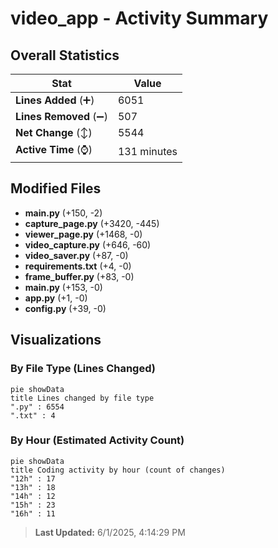 # video_app - Activity Summary 

## Overall Statistics

| Stat                   | Value                                                             |
| ---------------------- | ----------------------------------------------------------------- |
| **Lines Added** (➕)   | 6051                                          |
| **Lines Removed** (➖) | 507                                        |
| **Net Change** (↕)    | 5544                |
| **Active Time** (⌚)   | 131 minutes |


## Modified Files
- **main.py** (+150, -2)
- **capture_page.py** (+3420, -445)
- **viewer_page.py** (+1468, -0)
- **video_capture.py** (+646, -60)
- **video_saver.py** (+87, -0)
- **requirements.txt** (+4, -0)
- **frame_buffer.py** (+83, -0)
- **main.py** (+153, -0)
- **app.py** (+1, -0)
- **config.py** (+39, -0)

## Visualizations

### By File Type (Lines Changed)

```mermaid
pie showData
title Lines changed by file type
".py" : 6554
".txt" : 4
```

### By Hour (Estimated Activity Count)

```mermaid
pie showData
title Coding activity by hour (count of changes)
"12h" : 17
"13h" : 18
"14h" : 12
"15h" : 23
"16h" : 11
```


> **Last Updated:** 6/1/2025, 4:14:29 PM